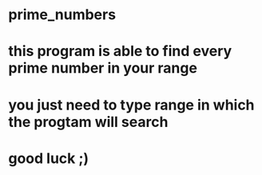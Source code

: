 # prime_numbers
# this program is able to find every prime number in your range
# you just need to type range in which the progtam will search
# good luck ;)
